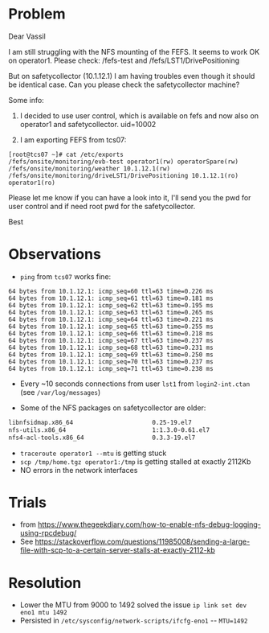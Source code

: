 # Problem

Dear Vassil

I am still struggling with the NFS mounting of the FEFS.
It seems to work OK on operator1.
Please check:
/fefs-test
and
/fefs/LST1/DrivePositioning

But on safetycollector (10.1.12.1)
I am having troubles even though it should be identical case.
Can you please check the safetycollector machine?

Some info:
1. I decided to use user control, which is available on fefs and now also on operator1 and safetycollector. uid=10002

2. I am exporting FEFS from tcs07:
```
[root@tcs07 ~]# cat /etc/exports
/fefs/onsite/monitoring/evb-test operator1(rw) operatorSpare(rw)
/fefs/onsite/monitoring/weather 10.1.12.1(rw)
/fefs/onsite/monitoring/driveLST1/DrivePositioning 10.1.12.1(ro) operator1(ro)
```
Please let me know if you can have a look into it, I'll send you the pwd for user control
and if need root pwd for the safetycollector.

Best

# Observations
* `ping` from `tcs07` works fine:
```
64 bytes from 10.1.12.1: icmp_seq=60 ttl=63 time=0.226 ms
64 bytes from 10.1.12.1: icmp_seq=61 ttl=63 time=0.181 ms
64 bytes from 10.1.12.1: icmp_seq=62 ttl=63 time=0.195 ms
64 bytes from 10.1.12.1: icmp_seq=63 ttl=63 time=0.265 ms
64 bytes from 10.1.12.1: icmp_seq=64 ttl=63 time=0.221 ms
64 bytes from 10.1.12.1: icmp_seq=65 ttl=63 time=0.255 ms
64 bytes from 10.1.12.1: icmp_seq=66 ttl=63 time=0.218 ms
64 bytes from 10.1.12.1: icmp_seq=67 ttl=63 time=0.237 ms
64 bytes from 10.1.12.1: icmp_seq=68 ttl=63 time=0.231 ms
64 bytes from 10.1.12.1: icmp_seq=69 ttl=63 time=0.250 ms
64 bytes from 10.1.12.1: icmp_seq=70 ttl=63 time=0.237 ms
64 bytes from 10.1.12.1: icmp_seq=71 ttl=63 time=0.238 ms
```
* Every ~10 seconds connections from user `lst1` from `login2-int.ctan` (see `/var/log/messages`)

* Some of the NFS packages on safetycollector are older:
```bash
libnfsidmap.x86_64                      0.25-19.el7                    @anaconda
nfs-utils.x86_64                        1:1.3.0-0.61.el7               @anaconda
nfs4-acl-tools.x86_64                   0.3.3-19.el7                   @anaconda
```
* `traceroute operator1 --mtu` is getting stuck
* `scp /tmp/home.tgz operator1:/tmp` is getting stalled at exactly 2112Kb 
* NO errors in the network interfaces

# Trials

* from https://www.thegeekdiary.com/how-to-enable-nfs-debug-logging-using-rpcdebug/
* See https://stackoverflow.com/questions/11985008/sending-a-large-file-with-scp-to-a-certain-server-stalls-at-exactly-2112-kb


# Resolution
* Lower the MTU from 9000 to 1492 solved the issue `ip link set dev eno1 mtu 1492`
* Persisted in `/etc/sysconfig/network-scripts/ifcfg-eno1` -- `MTU=1492`


#